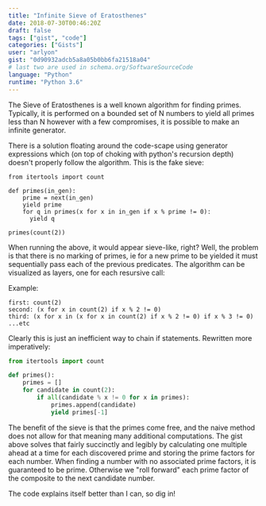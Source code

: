 ```yaml
---
title: "Infinite Sieve of Eratosthenes"
date: 2018-07-30T00:46:20Z
draft: false
tags: ["gist", "code"]
categories: ["Gists"]
user: "arlyon"
gist: "0d90932adcb5a8a05b0bb6fa21518a04"
# last two are used in schema.org/SoftwareSourceCode
language: "Python"
runtime: "Python 3.6"
---
```


The Sieve of Eratosthenes is a well known algorithm for finding primes.
Typically, it is performed on a bounded set of N numbers to yield all
primes less than N however with a few compromises, it is possible to
make an infinite generator.

There is a solution floating around the code-scape using generator
expressions which (on top of choking with python's recursion depth)
doesn't properly follow the algorithm. This is the fake sieve:

```python3
from itertools import count

def primes(in_gen):
    prime = next(in_gen)
    yield prime
    for q in primes(x for x in in_gen if x % prime != 0):
      yield q

primes(count(2))
```

When running the above, it would appear sieve-like, right? Well,
the problem is that there is no marking of primes, ie for a new prime
to be yielded it must sequentially pass each of the previous predicates.
The algorithm can be visualized as layers, one for each resursive call:

Example:

    first: count(2)
    second: (x for x in count(2) if x % 2 != 0)
    third: (x for x in (x for x in count(2) if x % 2 != 0) if x % 3 != 0)
    ...etc

Clearly this is just an inefficient way to chain if statements.
Rewritten more imperatively:

```python
from itertools import count

def primes():
    primes = []
    for candidate in count(2):
        if all(candidate % x != 0 for x in primes):
            primes.append(candidate)
            yield primes[-1]
```

The benefit of the sieve is that the primes come free, and the naive
method does not allow for that meaning many additional computations.
The gist above solves that fairly succinctly and legibly by calculating
one multiple ahead at a time for each discovered prime and storing the
prime factors for each number. When finding a number with no associated
prime factors, it is guaranteed to be prime. Otherwise we "roll forward"
each prime factor of the composite to the next candidate number.

The code explains itself better than I can, so dig in!
